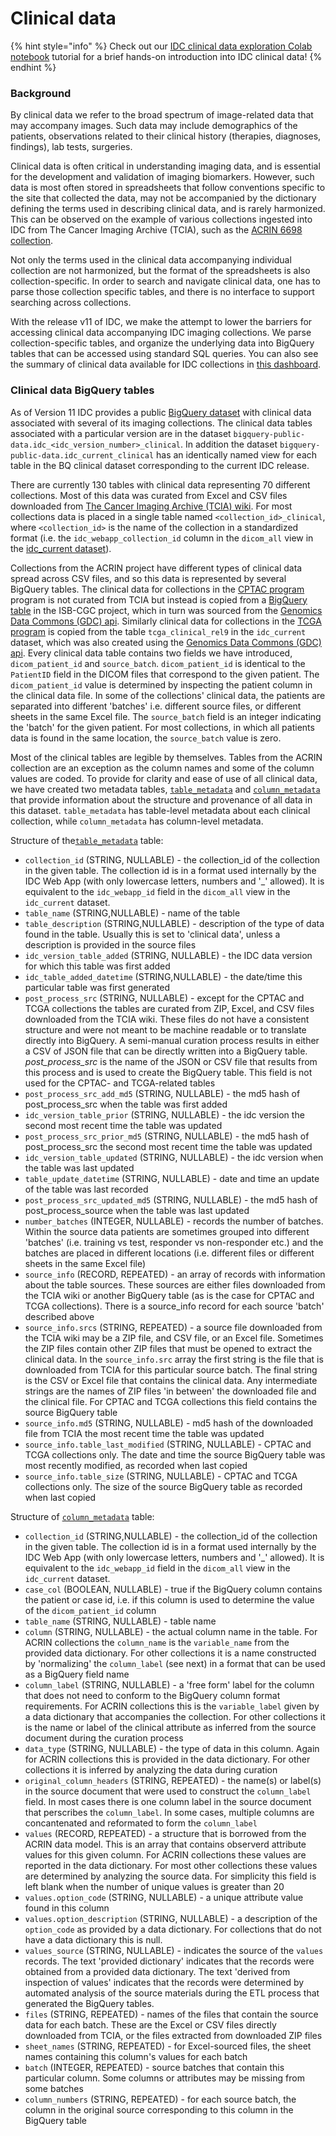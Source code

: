 # Clinical data

{% hint style="info" %}
Check out our [IDC clinical data exploration Colab notebook](https://github.com/ImagingDataCommons/IDC-Examples/blob/master/notebooks/clinical\_data\_intro.ipynb) tutorial for a brief hands-on introduction into IDC clinical data!
{% endhint %}

### Background

By clinical data we refer to the broad spectrum of image-related data that may accompany images. Such data may include demographics of the patients, observations related to their clinical history (therapies, diagnoses, findings), lab tests, surgeries.

Clinical data is often critical in understanding imaging data, and is essential for the development and validation of imaging biomarkers. However, such data is most often stored in spreadsheets that follow conventions specific to the site that collected the data, may not be accompanied by the dictionary defining the terms used in describing clinical data, and is rarely harmonized. This can be observed on the example of various collections ingested into IDC from The Cancer Imaging Archive (TCIA), such as the [ACRIN 6698 collection](https://wiki.cancerimagingarchive.net/pages/viewpage.action?pageId=50135447).

Not only the terms used in the clinical data accompanying individual collection are not harmonized, but the format of the spreadsheets is also collection-specific. In order to search and navigate clinical data, one has to parse those collection specific tables, and there is no interface to support searching across collections.

With the release v11 of IDC, we make the attempt to lower the barriers for accessing clinical data accompanying IDC imaging collections. We parse collection-specific tables, and organize the underlying data into BigQuery tables that can be accessed using standard SQL queries. You can also see the summary of clinical data available for IDC collections in [this dashboard](https://datastudio.google.com/u/0/reporting/04cf5976-4ea0-4fee-a749-8bfd162f2e87/page/p\_s7mk6eybqc).

### Clinical data BigQuery tables

As of Version 11 IDC provides a public [BigQuery dataset](https://console.cloud.google.com/bigquery?p=bigquery-public-data\&d=idc\_clinical\_current) with clinical data associated with several of its imaging collections. The clinical data tables associated with a particular version are in the dataset `bigquery-public-data.idc_<idc_version_number>_clinical`. In addition the dataset `bigquery-public-data.idc_current_clinical` has an identically named view for each table in the BQ clinical dataset corresponding to the current IDC release.

There are currently 130 tables with clinical data representing 70 different collections. Most of this data was curated from Excel and CSV files downloaded from [The Cancer Imaging Archive (TCIA) wiki](https://wiki.cancerimagingarchive.net/). For most collections data is placed in a single table named `<collection_id>_clinical`, where `<collection_id>` is the name of the collection in a standardized format (i.e. the `idc_webapp_collection_id` column in the `dicom_all` view in the [idc\_current dataset](https://console.cloud.google.com/bigquery?p=bigquery-public-data\&d=idc\_clinical\&page=dataset)).&#x20;

Collections from the ACRIN project have different types of clinical data spread across CSV files, and so this data is represented by several BigQuery tables. The clinical data for collections in the [CPTAC program](https://proteomics.cancer.gov/programs/cptac) program is not curated from TCIA but instead is copied from a [BigQuery table](https://console.cloud.google.com/bigquery?p=isb-cgc-bq\&d=cptac\&t=clinical\_gdc\_current\&page=table) in the ISB-CGC project, which in turn was sourced from the [Genomics Data Commons (GDC) api](https://gdc.cancer.gov/developers/gdc-application-programming-interface-api). Similarly clinical data for collections in the [TCGA program](https://www.cancer.gov/about-nci/organization/ccg/research/structural-genomics/tcga) is copied from the table `tcga_clinical_rel9` in the `idc_current` dataset, which was also created using the [Genomics Data Commons (GDC) api](https://gdc.cancer.gov/developers/gdc-application-programming-interface-api). Every clinical data table contains two fields we have introduced, `dicom_patient_id` and `source_batch`. `dicom_patient_id` is identical to the `PatientID` field in the DICOM files that correspond to the given patient. The `dicom_patient_id` value is determined by inspecting the patient column in the clinical data file. In some of the collections' clinical data, the patients are separated into different 'batches' i.e. different source files, or different sheets in the same Excel file. The `source_batch` field is an integer indicating the 'batch' for the given patient. For most collections, in which all patients data is found in the same location, the `source_batch` value is zero.

Most of the clinical tables are legible by themselves. Tables from the ACRIN collection are an exception as the column names and some of the column values are coded. To provide for clarity and ease of use of all clinical data, we have created two metadata tables, [`table_metadata`](https://console.cloud.google.com/bigquery?p=bigquery-public-data\&d=idc\_clinical\_current\&t=table\_metadata\&page=table) and [`column_metadata`](https://console.cloud.google.com/bigquery?p=bigquery-public-data\&d=idc\_clinical\_current\&t=column\_metadata\&page=table) that provide information about the structure and provenance of all data in this dataset. `table_metadata` has table-level metadata about each clinical collection, while `column_metadata` has column-level metadata.

Structure of the[`table_metadata`](https://console.cloud.google.com/bigquery?p=bigquery-public-data\&d=idc\_clinical\_current\&t=table\_metadata\&page=table) table:

* `collection_id` (STRING, NULLABLE) - the collection\_id of the collection in the given table. The collection id is in a format used internally by the IDC Web App (with only lowercase letters, numbers and '\_' allowed). It is equivalent to the `idc_webapp_id` field in the `dicom_all` view in the `idc_current` dataset.
* `table_name` (STRING,NULLABLE) - name of the table
* `table_description` (STRING,NULLABLE) - description of the type of data found in the table. Usually this is set to 'clinical data', unless a description is provided in the source files
* `idc_version_table_added` (STRING, NULLABLE) - the IDC data version for which this table was first added
* `idc_table_added_datetime` (STRING,NULLABLE) - the date/time this particular table was first generated
* `post_process_src` (STRING, NULLABLE) - except for the CPTAC and TCGA collections the tables are curated from ZIP, Excel, and CSV files downloaded from the TCIA wiki. These files do not have a consistent structure and were not meant to be machine readable or to translate directly into BigQuery. A semi-manual curation process results in either a CSV of JSON file that can be directly written into a BigQuery table. _post\_process\_src_ is the name of the JSON or CSV file that results from this process and is used to create the BigQuery table. This field is not used for the CPTAC- and TCGA-related tables
* `post_process_src_add_md5` (STRING, NULLABLE) - the md5 hash of post\_process\_src when the table was first added
* `idc_version_table_prior` (STRING, NULLABLE) - the idc version the second most recent time the table was updated
* `post_process_src_prior_md5` (STRING, NULLABLE) - the md5 hash of post\_process\_src the second most recent time the table was updated
* `idc_version_table_updated` (STRING, NULLABLE) - the idc version when the table was last updated
* `table_update_datetime` (STRING, NULLABLE) - date and time an update of the table was last recorded
* `post_process_src_updated_md5` (STRING, NULLABLE) - the md5 hash of post\_process\_source when the table was last updated
* `number_batches` (INTEGER, NULLABLE) - records the number of batches. Within the source data patients are sometimes grouped into different 'batches' (i.e. training vs test, responder vs non-responder etc.) and the batches are placed in different locations (i.e. different files or different sheets in the same Excel file)
* `source_info` (RECORD, REPEATED) - an array of records with information about the table sources. These sources are either files downloaded from the TCIA wiki or another BigQuery table (as is the case for CPTAC and TCGA collections). There is a source\_info record for each source 'batch' described above
* `source_info.srcs` (STRING, REPEATED) - a source file downloaded from the TCIA wiki may be a ZIP file, and CSV file, or an Excel file. Sometimes the ZIP files contain other ZIP files that must be opened to extract the clinical data. In the `source_info.src` array the first string is the file that is downloaded from TCIA for this particular source batch. The final string is the CSV or Excel file that contains the clinical data. Any intermediate strings are the names of ZIP files 'in between' the downloaded file and the clinical file. For CPTAC and TCGA collections this field contains the source BigQuery table
* `source_info.md5` (STRING, NULLABLE) - md5 hash of the downloaded file from TCIA the most recent time the table was updated
* `source_info.table_last_modified` (STRING, NULLABLE) - CPTAC and TCGA collections only. The date and time the source BigQuery table was most recently modified, as recorded when last copied
* `source_info.table_size` (STRING, NULLABLE) - CPTAC and TCGA collections only. The size of the source BigQuery table as recorded when last copied

Structure of [`column_metadata`](https://console.cloud.google.com/bigquery?p=bigquery-public-data\&d=idc\_clinical\_current\&t=column\_metadata\&page=table) table:

* `collection_id` (STRING,NULLABLE) - the collection\_id of the collection in the given table. The collection id is in a format used internally by the IDC Web App (with only lowercase letters, numbers and '\_' allowed). It is equivalent to the `idc_webapp_id` field in the `dicom_all` view in the `idc_current` dataset.
* `case_col` (BOOLEAN, NULLABLE) - true if the BigQuery column contains the patient or case id, i.e. if this column is used to determine the value of the `dicom_patient_id` column
* `table_name` (STRING, NULLABLE) - table name
* `column` (STRING, NULLABLE) - the actual column name in the table. For ACRIN collections the `column_name` is the `variable_name` from the provided data dictionary. For other collections it is a name constructed by 'normalizing' the `column_label` (see next) in a format that can be used as a BigQuery field name
* `column_label` (STRING, NULLABLE) - a 'free form' label for the column that does not need to conform to the BigQuery column format requirements. For ACRIN collections this is the `variable_label` given by a data dictionary that accompanies the collection. For other collections it is the name or label of the clinical attribute as inferred from the source document during the curation process
* `data_type` (STRING, NULLABLE) - the type of data in this column. Again for ACRIN collections this is provided in the data dictionary. For other collections it is inferred by analyzing the data during curation
* `original_column_headers` (STRING, REPEATED) - the name(s) or label(s) in the source document that were used to construct the `column_label` field. In most cases there is one column label in the source document that perscribes the `column_label`. In some cases, multiple columns are concantenated and reformated to form the `column_label`
* `values` (RECORD, REPEATED) - a structure that is borrowed from the ACRIN data model. This is an array that contains observerd attribute values for this given column. For ACRIN collections these values are reported in the data dictionary. For most other collections these values are determined by analyzing the source data. For simplicity this field is left blank when the number of unique values is greater than 20
* `values.option_code` (STRING, NULLABLE) - a unique attribute value found in this column
* `values.option_description` (STRING, NULLABLE) - a description of the `option_code` as provided by a data dictionary. For collections that do not have a data dictionary this is null.
* `values_source` (STRING, NULLABLE) - indicates the source of the `values` records. The text 'provided dictionary' indicates that the records were obtained from a provided data dictionary. The text 'derived from inspection of values' indicates that the records were determined by automated analysis of the source materials during the ETL process that generated the BigQuery tables.
* `files` (STRING, REPEATED) - names of the files that contain the source data for each batch. These are the Excel or CSV files directly downloaded from TCIA, or the files extracted from downloaded ZIP files
* `sheet_names` (STRING, REPEATED) - for Excel-sourced files, the sheet names containing this column's values for each batch
* `batch` (INTEGER, REPEATED) - source batches that contain this particular column. Some columns or attributes may be missing from some batches
* `column_numbers` (STRING, REPEATED) - for each source batch, the column in the original source corresponding to this column in the BigQuery table

